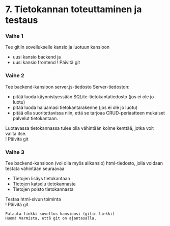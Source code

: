 # 7. Tietokannan toteuttaminen ja testaus

### Vaihe 1
  Tee gitiin sovellukselle kansio ja luotuun kansioon
  - uusi kansio backend ja
  - uusi kansio frontend
  ! Päivitä git

### Vaihe 2
Tee backend-kansioon server.js-tiedosto
  Server-tiedoston:
  - pitää luoda käynnistyessään SQLite-tietokantatiedosto (jos ei ole jo luotu)
  - pitää luoda haluamasi tietokantarakenne (jos ei ole jo luotu)
  - pitää olla suoritettavissa niin, että se tarjoaa CRUD-periaatteen mukaiset palvelut tietokantaan.

  Luotavassa tietokannassa tulee olla vähintään kolme kenttää, jotka voit valita itse.  
  ! Päivitä git

### Vaihe 3
  Tee backend-kansioon (voi olla myös alikansio) html-tiedosto, jolla voidaan testata vähintään seuraavaa
  -   Tietojen lisäys tietokantaan
  -   Tietojen katselu tietokannasta
  -   Tietojen poisto tietokannasta

Testaa html-sivun toiminta  
! Päivitä git

    Palauta linkki sovellus-kansioosi (gitin linkki)
    Huom! Varmista, että git on ajantasalla.

